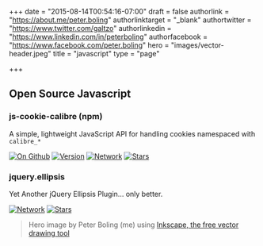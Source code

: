 +++
date = "2015-08-14T00:54:16-07:00"
draft = false
authorlink = "https://about.me/peter.boling"
authorlinktarget = "_blank"
authortwitter = "https://www.twitter.com/galtzo"
authorlinkedin = "https://www.linkedin.com/in/peterboling"
authorfacebook = "https://www.facebook.com/peter.boling"
hero = "images/vector-header.jpeg"
title = "javascript"
type = "page"

+++

## Open Source Javascript

### js-cookie-calibre (npm)

A simple, lightweight JavaScript API for handling cookies namespaced with `calibre_*`

[![On Github](https://img.shields.io/npm/dm/js-cookie-calibre.svg)](https://github.com/pboling/js-cookie-calibre)
[![Version](https://img.shields.io/npm/v/js-cookie-calibre.svg)](https://github.com/pboling/js-cookie-calibre)
[![Network](https://img.shields.io/github/forks/pboling/js-cookie-calibre.svg?style=social)](https://github.com/pboling/js-cookie-calibre/network)
[![Stars](https://img.shields.io/github/stars/pboling/js-cookie-calibre.svg?style=social)](https://github.com/pboling/js-cookie-calibre/stargazers)

### jquery.ellipsis

Yet Another jQuery Ellipsis Plugin... only better.

[![Network](https://img.shields.io/github/forks/pboling/jquery.ellipsis.svg?style=social)](https://github.com/pboling/jquery.ellipsis/network)
[![Stars](https://img.shields.io/github/stars/pboling/jquery.ellipsis.svg?style=social)](https://github.com/pboling/jquery.ellipsis/stargazers)

> Hero image by Peter Boling (me) using [Inkscape, the free vector drawing tool](https://inkscape.org/)
